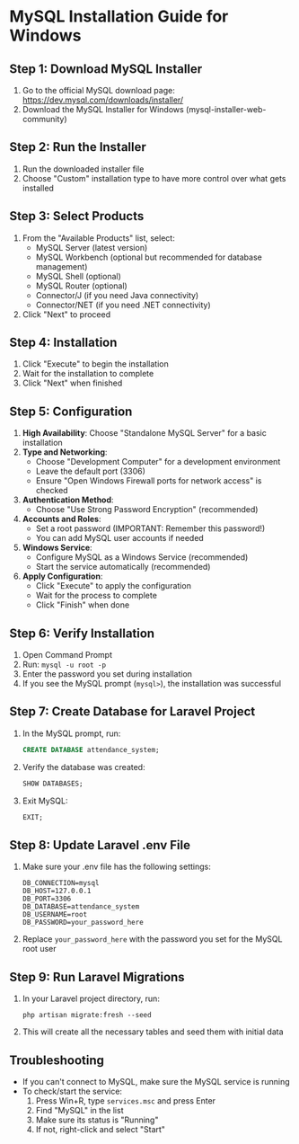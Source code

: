# MySQL Installation Guide for Windows

## Step 1: Download MySQL Installer
1. Go to the official MySQL download page: https://dev.mysql.com/downloads/installer/
2. Download the MySQL Installer for Windows (mysql-installer-web-community)

## Step 2: Run the Installer
1. Run the downloaded installer file
2. Choose "Custom" installation type to have more control over what gets installed

## Step 3: Select Products
1. From the "Available Products" list, select:
   - MySQL Server (latest version)
   - MySQL Workbench (optional but recommended for database management)
   - MySQL Shell (optional)
   - MySQL Router (optional)
   - Connector/J (if you need Java connectivity)
   - Connector/NET (if you need .NET connectivity)
2. Click "Next" to proceed

## Step 4: Installation
1. Click "Execute" to begin the installation
2. Wait for the installation to complete
3. Click "Next" when finished

## Step 5: Configuration
1. **High Availability**: Choose "Standalone MySQL Server" for a basic installation
2. **Type and Networking**: 
   - Choose "Development Computer" for a development environment
   - Leave the default port (3306)
   - Ensure "Open Windows Firewall ports for network access" is checked
3. **Authentication Method**: 
   - Choose "Use Strong Password Encryption" (recommended)
4. **Accounts and Roles**:
   - Set a root password (IMPORTANT: Remember this password!)
   - You can add MySQL user accounts if needed
5. **Windows Service**:
   - Configure MySQL as a Windows Service (recommended)
   - Start the service automatically (recommended)
6. **Apply Configuration**:
   - Click "Execute" to apply the configuration
   - Wait for the process to complete
   - Click "Finish" when done

## Step 6: Verify Installation
1. Open Command Prompt
2. Run: `mysql -u root -p`
3. Enter the password you set during installation
4. If you see the MySQL prompt (`mysql>`), the installation was successful

## Step 7: Create Database for Laravel Project
1. In the MySQL prompt, run:
   ```sql
   CREATE DATABASE attendance_system;
   ```
2. Verify the database was created:
   ```sql
   SHOW DATABASES;
   ```
3. Exit MySQL:
   ```sql
   EXIT;
   ```

## Step 8: Update Laravel .env File
1. Make sure your .env file has the following settings:
   ```
   DB_CONNECTION=mysql
   DB_HOST=127.0.0.1
   DB_PORT=3306
   DB_DATABASE=attendance_system
   DB_USERNAME=root
   DB_PASSWORD=your_password_here
   ```
2. Replace `your_password_here` with the password you set for the MySQL root user

## Step 9: Run Laravel Migrations
1. In your Laravel project directory, run:
   ```
   php artisan migrate:fresh --seed
   ```
2. This will create all the necessary tables and seed them with initial data

## Troubleshooting
- If you can't connect to MySQL, make sure the MySQL service is running
- To check/start the service:
  1. Press Win+R, type `services.msc` and press Enter
  2. Find "MySQL" in the list
  3. Make sure its status is "Running"
  4. If not, right-click and select "Start"
